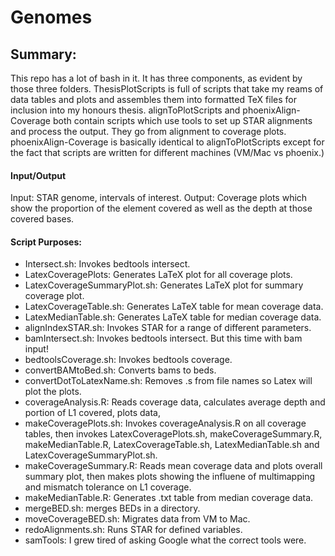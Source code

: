 # Genomes

## Summary:
This repo has a lot of bash in it. It has three components, as evident by those three folders. ThesisPlotScripts is full of scripts that take my reams of data tables and plots and assembles them into formatted TeX files for inclusion into my honours thesis. alignToPlotScripts and phoenixAlign-Coverage both contain scripts which use tools to set up STAR alignments and process the output. They go from alignment to coverage plots. phoenixAlign-Coverage is basically identical to alignToPlotScripts except for the fact that scripts are written for different machines (VM/Mac vs phoenix.) 

#### Input/Output
Input: 		STAR genome, intervals of interest.
Output: 	Coverage plots which show the proportion of the element covered as well as the depth at those covered bases.

#### Script Purposes:

- Intersect.sh:					Invokes bedtools intersect.
- LatexCoveragePlots: 			Generates LaTeX plot for all coverage plots.
- LatexCoverageSummaryPlot.sh: 	Generates LaTeX plot for summary coverage plot.
- LatexCoverageTable.sh:  		Generates LaTeX table for mean coverage data.
- LatexMedianTable.sh: 			Generates LaTeX table for median coverage data.
- alignIndexSTAR.sh:		 	Invokes STAR for a range of different parameters.
- bamIntersect.sh:				Invokes bedtools intersect. But this time with bam input!
- bedtoolsCoverage.sh: 			Invokes bedtools coverage.
- convertBAMtoBed.sh: 			Converts bams to beds. 
- convertDotToLatexName.sh:		Removes .s from file names so Latex will plot the plots.
- coverageAnalysis.R:			Reads coverage data, calculates average depth and portion of L1 covered, plots data,
- makeCoveragePlots.sh:			Invokes coverageAnalysis.R on all coverage tables, then invokes LatexCoveragePlots.sh, makeCoverageSummary.R, makeMedianTable.R, LatexCoverageTable.sh, LatexMedianTable.sh and LatexCoverageSummaryPlot.sh.
- makeCoverageSummary.R:		Reads mean coverage data and plots overall summary plot, then makes plots showing the influene of multimapping and mismatch tolerance on L1 coverage.
- makeMedianTable.R:			Generates .txt table from median coverage data.
- mergeBED.sh:					merges BEDs in a directory.
- moveCoverageBED.sh:			Migrates data from VM to Mac.
- redoAlignments.sh: 			Runs STAR for defined variables.
- samTools: 					I grew tired of asking Google what the correct tools were.

